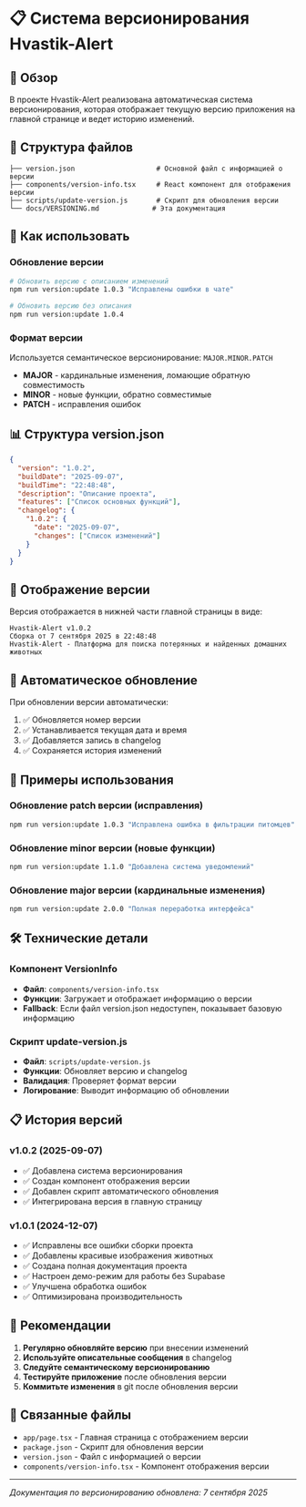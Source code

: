 # 📋 Система версионирования Hvastik-Alert

## 🎯 Обзор

В проекте Hvastik-Alert реализована автоматическая система версионирования, которая отображает текущую версию приложения на главной странице и ведет историю изменений.

## 📁 Структура файлов

```
├── version.json                    # Основной файл с информацией о версии
├── components/version-info.tsx     # React компонент для отображения версии
├── scripts/update-version.js       # Скрипт для обновления версии
└── docs/VERSIONING.md             # Эта документация
```

## 🔧 Как использовать

### Обновление версии

```bash
# Обновить версию с описанием изменений
npm run version:update 1.0.3 "Исправлены ошибки в чате"

# Обновить версию без описания
npm run version:update 1.0.4
```

### Формат версии

Используется семантическое версионирование: `MAJOR.MINOR.PATCH`

- **MAJOR** - кардинальные изменения, ломающие обратную совместимость
- **MINOR** - новые функции, обратно совместимые
- **PATCH** - исправления ошибок

## 📊 Структура version.json

```json
{
  "version": "1.0.2",
  "buildDate": "2025-09-07",
  "buildTime": "22:48:48",
  "description": "Описание проекта",
  "features": ["Список основных функций"],
  "changelog": {
    "1.0.2": {
      "date": "2025-09-07",
      "changes": ["Список изменений"]
    }
  }
}
```

## 🎨 Отображение версии

Версия отображается в нижней части главной страницы в виде:

```
Hvastik-Alert v1.0.2
Сборка от 7 сентября 2025 в 22:48:48
Hvastik-Alert - Платформа для поиска потерянных и найденных домашних животных
```

## 🔄 Автоматическое обновление

При обновлении версии автоматически:

1. ✅ Обновляется номер версии
2. ✅ Устанавливается текущая дата и время
3. ✅ Добавляется запись в changelog
4. ✅ Сохраняется история изменений

## 📝 Примеры использования

### Обновление patch версии (исправления)
```bash
npm run version:update 1.0.3 "Исправлена ошибка в фильтрации питомцев"
```

### Обновление minor версии (новые функции)
```bash
npm run version:update 1.1.0 "Добавлена система уведомлений"
```

### Обновление major версии (кардинальные изменения)
```bash
npm run version:update 2.0.0 "Полная переработка интерфейса"
```

## 🛠️ Технические детали

### Компонент VersionInfo

- **Файл**: `components/version-info.tsx`
- **Функции**: Загружает и отображает информацию о версии
- **Fallback**: Если файл version.json недоступен, показывает базовую информацию

### Скрипт update-version.js

- **Файл**: `scripts/update-version.js`
- **Функции**: Обновляет версию и changelog
- **Валидация**: Проверяет формат версии
- **Логирование**: Выводит информацию об обновлении

## 📋 История версий

### v1.0.2 (2025-09-07)
- ✅ Добавлена система версионирования
- ✅ Создан компонент отображения версии
- ✅ Добавлен скрипт автоматического обновления
- ✅ Интегрирована версия в главную страницу

### v1.0.1 (2024-12-07)
- ✅ Исправлены все ошибки сборки проекта
- ✅ Добавлены красивые изображения животных
- ✅ Создана полная документация проекта
- ✅ Настроен демо-режим для работы без Supabase
- ✅ Улучшена обработка ошибок
- ✅ Оптимизирована производительность

## 🚀 Рекомендации

1. **Регулярно обновляйте версию** при внесении изменений
2. **Используйте описательные сообщения** в changelog
3. **Следуйте семантическому версионированию**
4. **Тестируйте приложение** после обновления версии
5. **Коммитьте изменения** в git после обновления версии

## 🔗 Связанные файлы

- `app/page.tsx` - Главная страница с отображением версии
- `package.json` - Скрипт для обновления версии
- `version.json` - Файл с информацией о версии
- `components/version-info.tsx` - Компонент отображения версии

---

*Документация по версионированию обновлена: 7 сентября 2025*
